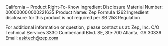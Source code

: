  
 
 
California – Product Right-To-Know Ingredient Disclosure 
Material Number: 000000000000221635 
Product Name: Zep Formula 1262 
Ingredient disclosure for this product is not required per SB 258 Regulation. 
 
For additional information or question, please contact us at: 
Zep, Inc. 
C/O Technical Services 
3330 Cumberland Blvd. SE, Ste 700 
Atlanta, GA 30339 
Email: asktech@zep.com 
 
 
 
 
